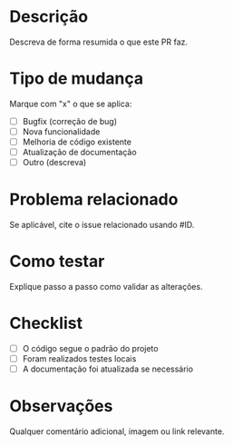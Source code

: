 # Descrição
Descreva de forma resumida o que este PR faz.

# Tipo de mudança
Marque com "x" o que se aplica:
- [ ] Bugfix (correção de bug)
- [ ] Nova funcionalidade
- [ ] Melhoria de código existente
- [ ] Atualização de documentação
- [ ] Outro (descreva)

# Problema relacionado
Se aplicável, cite o issue relacionado usando #ID.

# Como testar
Explique passo a passo como validar as alterações.

# Checklist
- [ ] O código segue o padrão do projeto
- [ ] Foram realizados testes locais
- [ ] A documentação foi atualizada se necessário

# Observações
Qualquer comentário adicional, imagem ou link relevante.
